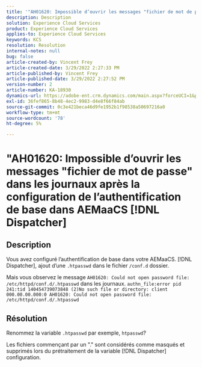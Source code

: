 ```yaml
---
title: '"AH01620: Impossible d’ouvrir les messages "fichier de mot de passe" dans les journaux après la configuration de l’authentification de base dans AEMaaCS [!DNL Dispatcher]'
description: Description
solution: Experience Cloud Services
product: Experience Cloud Services
applies-to: Experience Cloud Services
keywords: KCS
resolution: Resolution
internal-notes: null
bug: false
article-created-by: Vincent Frey
article-created-date: 3/29/2022 2:27:33 PM
article-published-by: Vincent Frey
article-published-date: 3/29/2022 2:27:52 PM
version-number: 2
article-number: KA-18930
dynamics-url: https://adobe-ent.crm.dynamics.com/main.aspx?forceUCI=1&pagetype=entityrecord&etn=knowledgearticle&id=c1bbaa5b-6caf-ec11-9840-0022480bd820
exl-id: 36fef865-8b48-4ec2-9983-d4e8f66f84ab
source-git-commit: 0c3e421beca46d9fe1952b1f98538a50697216a0
workflow-type: tm+mt
source-wordcount: '78'
ht-degree: 5%

---
```


# &quot;AH01620: Impossible d’ouvrir les messages &quot;fichier de mot de passe&quot; dans les journaux après la configuration de l’authentification de base dans AEMaaCS [!DNL Dispatcher]

## Description


Vous avez configuré l’authentification de base dans votre AEMaaCS. [!DNL Dispatcher], ajout d’une `.htpasswd` dans le fichier `/conf.d` dossier.

Mais vous observez le message `AH01620: Could not open password file: /etc/httpd/conf.d/.htpasswd` dans les journaux.
`authn_file:error pid 241:tid 140454739073848 (2)No such file or directory: client 000.00.00.000:0 AH01620: Could not open password file: /etc/httpd/conf.d/.htpasswd`

## Résolution


Renommez la variable `.htpasswd` par exemple, `htpasswd`?

Les fichiers commençant par un &quot;.&quot; sont considérés comme masqués et supprimés lors du prétraitement de la variable [!DNL Dispatcher] configuration.

